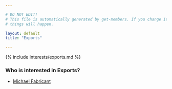 ```yaml
---

# DO NOT EDIT!
# This file is automatically generated by get-members. If you change it, bad
# things will happen.

layout: default
title: "Exports"

---
```


{% include interests/exports.md %}

### Who is interested in Exports?


* [Michael Fabricant](/members/michael-fabricant.html)
